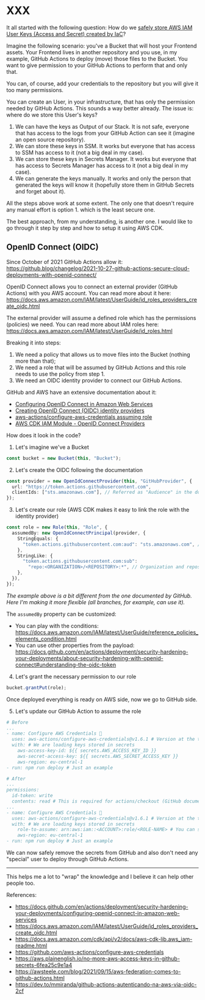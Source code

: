 # XXX

It all started with the following question: How do we [safely store AWS IAM User Keys (Access and Secret) created by IaC](https://serverfault.com/questions/1096129/safely-store-aws-iam-user-keys-access-and-secret-created-by-iac)?

Imagine the following scenario: you've a Bucket that will host your Frontend assets. Your Frontend lives in another repository and you use, in my example, GitHub Actions to deploy (move) those files to the Bucket. You want to give permission to your GitHub Actions to perform that and only that.

You can, of course, add your credentials to the repository but you will give it too many permissions.

You can create an User, in your infrastructure, that has only the permission needed by GitHub Actions. This sounds a way better already. The issue is: where do we store this User's keys?
1. We can have the keys as Output of our Stack. It is not safe, everyone that has access to the logs from your GitHub Action can see it (imagine an open source repository).
2. We can store these keys in SSM. It works but everyone that has access to SSM has access to it (not a big deal in my case).
3. We can store these keys in Secrets Manager. It works but everyone that has access to Secrets Manager has access to it (not a big deal in my case).
4. We can generate the keys manually. It works and only the person that generated the keys will know it (hopefully store them in GitHub Secrets and forget about it).

All the steps above work at some extent. The only one that doesn't require any manual effort is option 1. which is the least secure one.

The best approach, from my understanding, is another one. I would like to go through it step by step and how to setup it using AWS CDK.

## OpenID Connect (OIDC)

Since October of 2021 GitHub Actions allow it: https://github.blog/changelog/2021-10-27-github-actions-secure-cloud-deployments-with-openid-connect/

OpenID Connect allows you to connect an external provider (GitHub Actions) with you AWS account. You can read more about it here: https://docs.aws.amazon.com/IAM/latest/UserGuide/id_roles_providers_create_oidc.html

The external provider will assume a defined role which has the permissions (policies) we need. You can read more about IAM roles here: https://docs.aws.amazon.com/IAM/latest/UserGuide/id_roles.html

Breaking it into steps:
1. We need a policy that allows us to move files into the Bucket (nothing more than that);
2. We need a role that will be assumed by GitHub Actions and this role needs to use the policy from step 1.
3. We need an OIDC identity provider to connect our GitHub Actions.

GitHub and AWS have an extensive documentation about it:
- [Configuring OpenID Connect in Amazon Web Services](https://docs.github.com/en/actions/deployment/security-hardening-your-deployments/configuring-openid-connect-in-amazon-web-services)
- [Creating OpenID Connect (OIDC) identity providers](https://docs.aws.amazon.com/IAM/latest/UserGuide/id_roles_providers_create_oidc.html)
- [aws-actions/configure-aws-credentials assuming role](https://github.com/aws-actions/configure-aws-credentials#assuming-a-role)
- [AWS CDK IAM Module - OpenID Connect Providers](https://docs.aws.amazon.com/cdk/api/v2/docs/aws-cdk-lib.aws_iam-readme.html#openid-connect-providers)

How does it look in the code?

1. Let's imagine we've a Bucket
```typescript
const bucket = new Bucket(this, "Bucket");
```

2. Let's create the OIDC following the documentation
```typescript
const provider = new OpenIdConnectProvider(this, "GitHubProvider", {
  url: "https://token.actions.githubusercontent.com",
  clientIds: ["sts.amazonaws.com"], // Referred as "Audience" in the documentation
});
```

3. Let's create our role (AWS CDK makes it easy to link the role with the identity provider)
```typescript
const role = new Role(this, "Role", {
  assumedBy: new OpenIdConnectPrincipal(provider, {
    StringEquals: {
      "token.actions.githubusercontent.com:aud": "sts.amazonaws.com", // "Audience" from above
    },
    StringLike: {
      "token.actions.githubusercontent.com:sub":
        "repo:<ORGANIZATION>/<REPOSITORY>:*", // Organization and repository that are allowed to assume this role
    },
  }),
});
```

_The example above is a bit different from the one documented by GitHub. Here I'm making it more flexible (all branches, for example, can use it)._

The `assumedBy` property can be customized:
- You can play with the conditions: https://docs.aws.amazon.com/IAM/latest/UserGuide/reference_policies_elements_condition.html
- You can use other properties from the payload: https://docs.github.com/en/actions/deployment/security-hardening-your-deployments/about-security-hardening-with-openid-connect#understanding-the-oidc-token

4. Let's grant the necessary permission to our role
```typescript
bucket.grantPut(role);
```

Once deployed everything is ready on AWS side, now we go to GitHub side.

5. Let's update our GitHub Action to assume the role
```yaml
# Before
...
- name: Configure AWS Credentials 🔧
  uses: aws-actions/configure-aws-credentials@v1.6.1 # Version at the time of this writing
  with: # We are loading keys stored in secrets
    aws-access-key-id: ${{ secrets.AWS_ACCESS_KEY_ID }}
    aws-secret-access-key: ${{ secrets.AWS_SECRET_ACCESS_KEY }}
    aws-region: eu-central-1
- run: npm run deploy # Just an example

# After
...
permissions:
  id-token: write
  contents: read # This is required for actions/checkout (GitHub documentation mentions that)
...
- name: Configure AWS Credentials 🔧
  uses: aws-actions/configure-aws-credentials@v1.6.1 # Version at the time of this writing
  with: # We are loading keys stored in secrets
    role-to-assume: arn:aws:iam::<ACCOUNT>:role/<ROLE-NAME> # You can specify the role name when creating it or AWS will automatically generate one for you
    aws-region: eu-central-1
- run: npm run deploy # Just an example
```

We can now safely remove the secrets from GitHub and also don't need any "special" user to deploy through GitHub Actions.

---

This helps me a lot to "wrap" the knowledge and I believe it can help other people too.

References:
- https://docs.github.com/en/actions/deployment/security-hardening-your-deployments/configuring-openid-connect-in-amazon-web-services
- https://docs.aws.amazon.com/IAM/latest/UserGuide/id_roles_providers_create_oidc.html
- https://docs.aws.amazon.com/cdk/api/v2/docs/aws-cdk-lib.aws_iam-readme.html
- https://github.com/aws-actions/configure-aws-credentials
- https://aws.plainenglish.io/no-more-aws-access-keys-in-github-secrets-6fea25c9e1a4
- https://awsteele.com/blog/2021/09/15/aws-federation-comes-to-github-actions.html
- https://dev.to/mmiranda/github-actions-autenticando-na-aws-via-oidc-2cf
